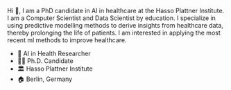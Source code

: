 Hi 👋, I am a PhD candidate in AI in healthcare at the Hasso Plattner Institute. I am a Computer Scientist and Data Scientist by education. I specialize in using predictive modelling methods to derive insights from healthcare data, thereby prolonging the life of patients. I am interested in applying the most recent ml methods to improve healthcare.

- 🧠 AI in Health Researcher
- 🧑‍🎓 Ph.D. Candidate
- 🏛️ Hasso Plattner Institute
- 🏠 Berlin, Germany

<!--
**rvandewater/rvandewater** is a ✨ _special_ ✨ repository because its `README.md` (this file) appears on your GitHub profile.

Here are some ideas to get you started:

- 🔭 I’m currently working on ...
- 🌱 I’m currently learning ...
- 👯 I’m looking to collaborate on ...
- 🤔 I’m looking for help with ...
- 💬 Ask me about ...
- 📫 How to reach me: ...
- 😄 Pronouns: ...
- ⚡ Fun fact: ...
-->

